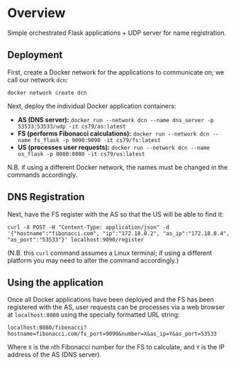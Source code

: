# Overview
Simple orchestrated Flask applications + UDP server for name registration.

## Deployment
First, create a Docker network for the applications to communicate on; we call our network `dcn`:

`docker network create dcn`

Next, deploy the individual Docker application containers:

* **AS (DNS server):** `docker run --network dcn --name dns_server -p 53533:53533/udp -it cs79/as:latest`
* **FS (performs Fibonacci calculations):** `docker run --network dcn --name fs_flask -p 9090:9090 -it cs79/fs:latest`
* **US (processes user requests):** `docker run --network dcn --name us_flask -p 8080:8080 -it cs79/us:latest`

N.B. if using a different Docker network, the names must be changed in the commands accordingly.

## DNS Registration
Next, have the FS register with the AS so that the US will be able to find it:

`curl -X POST -H "Content-Type: application/json" -d '{"hostname":"fibonacci.com", "ip":"172.18.0.2", "as_ip":"172.18.0.4", "as_port":"53533"}' localhost:9090/register`

(N.B. this `curl` command assumes a Linux terminal; if using a different platform you may need to alter the command accordingly.)

## Using the application
Once all Docker applications have been deployed and the FS has been registered with the AS, user requests can be processes via a web browser at `localhost:8080` using the specially formatted URL string:

`localhost:8080/fibonacci?hostname=fibonacci.com/fs_port=9090&number=X&as_ip=Y&as_port=53533`

Where `X` is the `n`th Fibonacci number for the FS to calculate, and `Y` is the IP address of the AS (DNS server).
